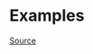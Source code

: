 


# Examples


[Source](http://www.rubydoc.info/gems/rubocop/RuboCop/Cop/Style/TrailingMethodEndStatement)